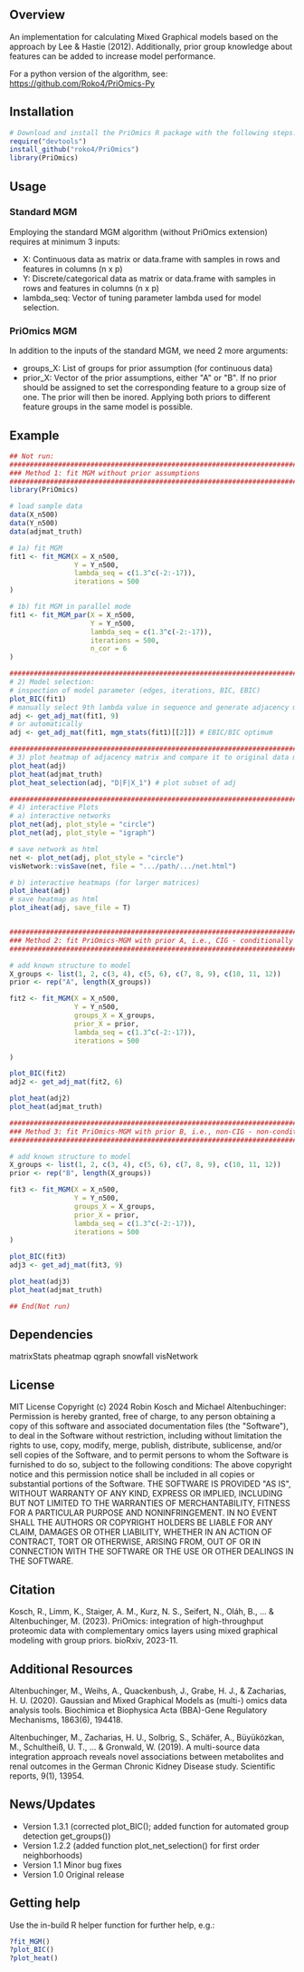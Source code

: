## Overview
An implementation for calculating Mixed Graphical models based on the approach by Lee & Hastie (2012). Additionally, prior group knowledge about features can be added to increase model performance.

For a python version of the algorithm, see: https://github.com/Roko4/PriOmics-Py

## Installation
``` r
# Download and install the PriOmics R package with the following steps:
require("devtools")
install_github("roko4/PriOmics")
library(PriOmics)

```

## Usage

### Standard MGM
Employing the standard MGM algorithm (without PriOmics extension) requires at minimum 3 inputs:
- X:	Continuous data as matrix or data.frame with samples in rows and features in columns (n x p)
- Y:	Discrete/categorical data as matrix or data.frame with samples in rows and features in columns (n x p)
- lambda_seq: Vector of tuning parameter lambda used for model selection. 

### PriOmics MGM
In addition to the inputs of the standard MGM, we need 2 more arguments:
- groups_X: List of groups for prior assumption (for continuous data)
- prior_X: Vector of the prior assumptions, either "A" or "B". If no prior should be assigned to set the corresponding feature to a group size of one. The prior will then be inored. Applying both priors to different feature groups in the same model is possible.

## Example

``` r
## Not run: 
################################################################################
### Method 1: fit MGM without prior assumptions
################################################################################
library(PriOmics)

# load sample data
data(X_n500)
data(Y_n500)
data(adjmat_truth)

# 1a) fit MGM
fit1 <- fit_MGM(X = X_n500,
                Y = Y_n500,
                lambda_seq = c(1.3^c(-2:-17)),
                iterations = 500
)

# 1b) fit MGM in parallel mode
fit1 <- fit_MGM_par(X = X_n500,
                    Y = Y_n500,
                    lambda_seq = c(1.3^c(-2:-17)),
                    iterations = 500,
                    n_cor = 6
)

################################################################################
# 2) Model selection:
# inspection of model parameter (edges, iterations, BIC, EBIC)
plot_BIC(fit1)
# manually select 9th lambda value in sequence and generate adjacency matrix
adj <- get_adj_mat(fit1, 9)
# or automatically
adj <- get_adj_mat(fit1, mgm_stats(fit1)[[2]]) # EBIC/BIC optimum

################################################################################
# 3) plot heatmap of adjacency matrix and compare it to original data matrix
plot_heat(adj)
plot_heat(adjmat_truth)
plot_heat_selection(adj, "D|F|X_1") # plot subset of adj

################################################################################
# 4) interactive Plots
# a) interactive networks
plot_net(adj, plot_style = "circle")
plot_net(adj, plot_style = "igraph")

# save network as html
net <- plot_net(adj, plot_style = "circle")
visNetwork::visSave(net, file = ".../path/.../net.html")

# b) interactive heatmaps (for larger matrices)
plot_iheat(adj)
# save heatmap as html
plot_iheat(adj, save_file = T)


################################################################################
### Method 2: fit PriOmics-MGM with prior A, i.e., CIG - conditionally independent (grouped)
################################################################################

# add known structure to model
X_groups <- list(1, 2, c(3, 4), c(5, 6), c(7, 8, 9), c(10, 11, 12))
prior <- rep("A", length(X_groups))

fit2 <- fit_MGM(X = X_n500,
                Y = Y_n500,
                groups_X = X_groups,
                prior_X = prior,
                lambda_seq = c(1.3^c(-2:-17)),
                iterations = 500

)

plot_BIC(fit2)
adj2 <- get_adj_mat(fit2, 6)

plot_heat(adj2)
plot_heat(adjmat_truth)

################################################################################
### Method 3: fit PriOmics-MGM with prior B, i.e., non-CIG - non-conditionally independent (grouped)
################################################################################

# add known structure to model
X_groups <- list(1, 2, c(3, 4), c(5, 6), c(7, 8, 9), c(10, 11, 12))
prior <- rep("B", length(X_groups))

fit3 <- fit_MGM(X = X_n500,
                Y = Y_n500,
                groups_X = X_groups,
                prior_X = prior,
                lambda_seq = c(1.3^c(-2:-17)),
                iterations = 500
)

plot_BIC(fit3)
adj3 <- get_adj_mat(fit3, 9)

plot_heat(adj3)
plot_heat(adjmat_truth)

## End(Not run)
```

## Dependencies
matrixStats
pheatmap
qgraph
snowfall
visNetwork

## License
MIT License
Copyright (c) 2024 Robin Kosch and Michael Altenbuchinger:
Permission is hereby granted, free of charge, to any person obtaining a copy of this software and associated documentation files (the "Software"), to deal in the Software without restriction, including without limitation the rights to use, copy, modify, merge, publish, distribute, sublicense, and/or sell copies of the Software, and to permit persons to whom the Software is furnished to do so, subject to the following conditions:  The above copyright notice and this permission notice shall be included in all copies or substantial portions of the Software. 
THE SOFTWARE IS PROVIDED "AS IS", WITHOUT WARRANTY OF ANY KIND, EXPRESS OR IMPLIED, INCLUDING BUT NOT LIMITED TO THE WARRANTIES OF MERCHANTABILITY, FITNESS FOR A PARTICULAR PURPOSE AND NONINFRINGEMENT. IN NO EVENT SHALL THE AUTHORS OR COPYRIGHT HOLDERS BE LIABLE FOR ANY CLAIM, DAMAGES OR OTHER LIABILITY, WHETHER IN AN ACTION OF CONTRACT, TORT OR OTHERWISE, ARISING FROM, OUT OF OR IN CONNECTION WITH THE SOFTWARE OR THE USE OR OTHER DEALINGS IN THE SOFTWARE.

## Citation
Kosch, R., Limm, K., Staiger, A. M., Kurz, N. S., Seifert, N., Oláh, B., ... & Altenbuchinger, M. (2023). PriOmics: integration of high-throughput proteomic data with complementary omics layers using mixed graphical modeling with group priors. bioRxiv, 2023-11.

## Additional Resources
Altenbuchinger, M., Weihs, A., Quackenbush, J., Grabe, H. J., & Zacharias, H. U. (2020). Gaussian and Mixed Graphical Models as (multi-) omics data analysis tools. Biochimica et Biophysica Acta (BBA)-Gene Regulatory Mechanisms, 1863(6), 194418.

Altenbuchinger, M., Zacharias, H. U., Solbrig, S., Schäfer, A., Büyüközkan, M., Schultheiß, U. T., ... & Gronwald, W. (2019). A multi-source data integration approach reveals novel associations between metabolites and renal outcomes in the German Chronic Kidney Disease study. Scientific reports, 9(1), 13954.

## News/Updates
- Version 1.3.1 (corrected plot_BIC(); added function for automated group detection get_groups())
- Version 1.2.2 (added function plot_net_selection() for first order neighborhoods)
- Version 1.1 Minor bug fixes
- Version 1.0 Original release

## Getting help
Use the in-build R helper function for further help, e.g.:
``` r
?fit_MGM()
?plot_BIC()
?plot_heat()
```